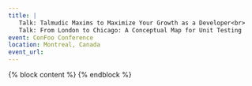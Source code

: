 ```yaml
---
title: |
   Talk: Talmudic Maxims to Maximize Your Growth as a Developer<br>
   Talk: From London to Chicago: A Conceptual Map for Unit Testing
event: ConFoo Conference
location: Montreal, Canada
event_url: 
---
```

{% block content %}
{% endblock %}